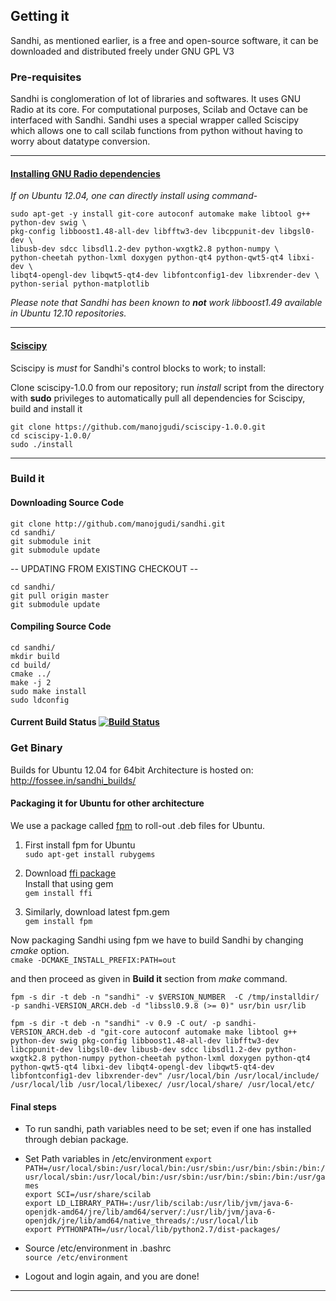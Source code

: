 ## Getting it
Sandhi, as mentioned earlier, is a free and open-source software, it can be downloaded and distributed freely under GNU GPL V3

### Pre-requisites

Sandhi is conglomeration of lot of libraries and softwares. It uses GNU Radio at its core. For computational purposes, Scilab and Octave can be interfaced with Sandhi. Sandhi uses a special wrapper called Sciscipy which allows one to call scilab functions from python without having to worry about datatype conversion.

---------------------------
#### <a href='http://gnuradio.org/redmine/projects/gnuradio/wiki/UbuntuInstall#Install-the-Pre-Requisites'>Installing GNU Radio dependencies</a>

*If on Ubuntu 12.04, one can directly install using command*-


	sudo apt-get -y install git-core autoconf automake make libtool g++ python-dev swig \
	pkg-config libboost1.48-all-dev libfftw3-dev libcppunit-dev libgsl0-dev \
	libusb-dev sdcc libsdl1.2-dev python-wxgtk2.8 python-numpy \
	python-cheetah python-lxml doxygen python-qt4 python-qwt5-qt4 libxi-dev \
	libqt4-opengl-dev libqwt5-qt4-dev libfontconfig1-dev libxrender-dev \
	python-serial python-matplotlib

_Please note that Sandhi has been known to **not** work libboost1.49 available in Ubuntu 12.10 repositories._

-------------------------
#### <a href='http://forge.scilab.org/index.php/p/sciscipy/'> Sciscipy </a>
Sciscipy is _must_ for Sandhi's control blocks to work; to install:

Clone sciscipy-1.0.0 from our repository; run _install_ script from the directory with **sudo** privileges to automatically pull all dependencies for Sciscipy, build and install it<br>

	git clone https://github.com/manojgudi/sciscipy-1.0.0.git
	cd sciscipy-1.0.0/
	sudo ./install


-------------------------------------------------------------------------

### Build it

#### Downloading Source Code

    git clone http://github.com/manojgudi/sandhi.git
    cd sandhi/
    git submodule init
    git submodule update

-- UPDATING FROM EXISTING CHECKOUT --

    cd sandhi/
    git pull origin master
    git submodule update

#### Compiling Source Code

    cd sandhi/
    mkdir build
    cd build/
    cmake ../
    make -j 2
    sudo make install
    sudo ldconfig

#### Current Build Status [![Build Status](https://travis-ci.org/manojgudi/sandhi.png)](https://travis-ci.org/gnu-sandhi/sandhi)

### Get Binary

Builds for Ubuntu 12.04 for 64bit Architecture is hosted on:
http://fossee.in/sandhi_builds/

#### Packaging it for Ubuntu for other architecture
We use a package called [fpm](https://github.com/jordansissel/fpm/wiki) to roll-out .deb files for Ubuntu.

1. First install fpm for Ubuntu <br>
`sudo apt-get install rubygems`

2. Download [ffi package](http://rubygems.org/downloads/ffi-1.9.0.gem) <br>
Install that using gem<br>
`gem install ffi`

3. Similarly, download latest fpm.gem<br>
`gem install fpm`

Now packaging Sandhi using fpm we have to build Sandhi by changing _cmake_ option.<br>
`cmake -DCMAKE_INSTALL_PREFIX:PATH=out`

and then proceed as given in __Build it__ section from _make_ command.

`fpm -s dir -t deb -n "sandhi" -v $VERSION_NUMBER  -C /tmp/installdir/ -p sandhi-VERSION_ARCH.deb -d "libssl0.9.8 (>= 0)" usr/bin usr/lib`


`fpm -s dir -t deb -n "sandhi" -v 0.9 -C out/ -p sandhi-VERSION_ARCH.deb -d "git-core autoconf automake make libtool g++ python-dev swig pkg-config libboost1.48-all-dev libfftw3-dev libcppunit-dev libgsl0-dev libusb-dev sdcc libsdl1.2-dev python-wxgtk2.8 python-numpy python-cheetah python-lxml doxygen python-qt4 python-qwt5-qt4 libxi-dev libqt4-opengl-dev libqwt5-qt4-dev libfontconfig1-dev libxrender-dev" /usr/local/bin /usr/local/include/ /usr/local/lib /usr/local/libexec/ /usr/local/share/ /usr/local/etc/`

#### Final steps
- To run sandhi, path variables need to be set; even if one has installed through debian package.
- Set Path variables in /etc/environment 
`export PATH=/usr/local/sbin:/usr/local/bin:/usr/sbin:/usr/bin:/sbin:/bin:/usr/local/sbin:/usr/local/bin:/usr/sbin:/usr/bin:/sbin:/bin:/usr/games`<br>
`export SCI=/usr/share/scilab`<br>
`export LD_LIBRARY_PATH=:/usr/lib/scilab:/usr/lib/jvm/java-6-openjdk-amd64/jre/lib/amd64/server/:/usr/lib/jvm/java-6-openjdk/jre/lib/amd64/native_threads/:/usr/local/lib`<br>
`export PYTHONPATH=/usr/local/lib/python2.7/dist-packages/`<br>

- Source /etc/environment in .bashrc<br>
`source /etc/environment`<br>
- Logout and login again, and you are done!

------------

